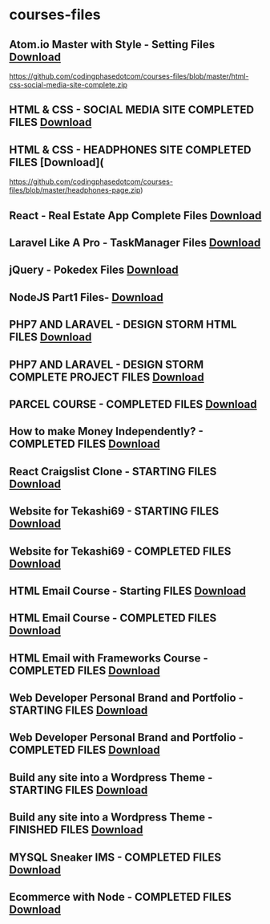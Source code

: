 # courses-files
## Atom.io Master with Style - Setting Files [Download](https://github.com/codingphasedotcom/atom-settings)
https://github.com/codingphasedotcom/courses-files/blob/master/html-css-social-media-site-complete.zip

## HTML & CSS - SOCIAL MEDIA SITE COMPLETED FILES [Download](https://github.com/codingphasedotcom/courses-files/blob/master/html-css-social-media-site-complete.zip)

## HTML & CSS - HEADPHONES SITE COMPLETED FILES [Download](
https://github.com/codingphasedotcom/courses-files/blob/master/headphones-page.zip)


## React - Real Estate App Complete Files [Download](https://github.com/codingphasedotcom/courses-files/blob/master/react-real-estate.zip)


## Laravel Like A Pro - TaskManager Files [Download](https://github.com/codingphasedotcom/courses-files/blob/master/todo-app-html.zip)


## jQuery - Pokedex Files [Download](https://github.com/codingphasedotcom/courses-files/blob/master/jquery-Pokedex.zip)

## NodeJS Part1 Files- [Download](https://github.com/codingphasedotcom/courses-files/blob/master/nodejs%20part%201.zip)


## PHP7 AND LARAVEL - DESIGN STORM HTML FILES [Download](https://github.com/codingphasedotcom/courses-files/blob/master/Laravel-HTMLFILES.zip)
## PHP7 AND LARAVEL - DESIGN STORM COMPLETE PROJECT FILES [Download](https://github.com/codingphasedotcom/courses-files/blob/master/designstorm.zip)


## PARCEL COURSE - COMPLETED FILES [Download](https://github.com/codingphasedotcom/courses-files/blob/master/parcel-intro.zip)


## How to make Money Independently? - COMPLETED FILES [Download](https://github.com/codingphasedotcom/courses-files/blob/master/crypto-profits.zip)


## React Craigslist Clone - STARTING FILES [Download](https://github.com/codingphasedotcom/courses-files/blob/master/craigslist.zip)

## Website for Tekashi69 - STARTING FILES [Download](https://github.com/codingphasedotcom/courses-files/blob/master/69files.zip)

## Website for Tekashi69 - COMPLETED FILES [Download](https://github.com/codingphasedotcom/courses-files/blob/master/tekashi69-completefiles.zip)

## HTML Email Course - Starting FILES [Download](https://github.com/codingphasedotcom/courses-files/blob/master/email-course-starting-files.zip)

## HTML Email Course - COMPLETED FILES [Download](https://github.com/codingphasedotcom/courses-files/blob/master/email-course-final-files.zip)

## HTML Email with Frameworks Course - COMPLETED FILES [Download](https://github.com/codingphasedotcom/courses-files/blob/master/frame-email.zip)


## Web Developer Personal Brand and Portfolio - STARTING FILES [Download](https://github.com/codingphasedotcom/courses-files/blob/master/web-developer-personal-brand-and-portfolio.zip)

## Web Developer Personal Brand and Portfolio - COMPLETED FILES [Download](https://github.com/codingphasedotcom/courses-files/blob/master/branding-portfolio-finished.zip)


## Build any site into a Wordpress Theme - STARTING FILES [Download](https://github.com/codingphasedotcom/courses-files/blob/master/wordpress-theme-start.zip)

## Build any site into a Wordpress Theme - FINISHED FILES [Download](https://github.com/codingphasedotcom/courses-files/blob/master/myportfolio.zip)

## MYSQL Sneaker IMS - COMPLETED FILES [Download](https://github.com/codingphasedotcom/mysql-ims-complete-files)

## Ecommerce with Node - COMPLETED FILES [Download](https://github.com/codingphasedotcom/Ecommerce-Course-Files)

